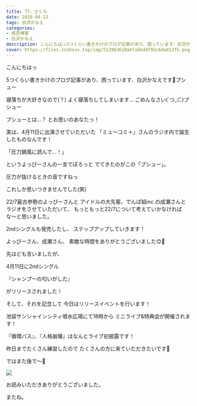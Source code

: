 ```yaml
---
title: 77。さくら
date: 2018-04-13
tags: 白沢かなえ
categories: 
- 成员博客
- 白沢かなえ
description: こんにちはっ5つくらい書きかけのブログ記事があり、困っています、白沢かなえです🥘プシュー寝落ちが大好きなので(？)よく寝落ちしてしまいます…ごめんなさい(´つ_⊂)プシュ...
cover: https://files.zzzhxxx.top/img/512963610abfa5bdd792c6da812f5.png 
---
```









こんにちはっ

5つくらい書きかけのブログ記事があり、困っています、白沢かなえです🥘プシュー






寝落ちが大好きなので(？)
よく寝落ちしてしまいます…
ごめんなさい(´つ_⊂)プシュー










プシューとは…？
とお思いのあなたっ！








実は、4月11日に出演させていただいた
「ミュ〜コミ＋」さんのラジオ内で誕生したものなんです！



「圧力鍋風に読んで…！」

というよっぴーさんの一言でぽろっと
でてきたのがこの「プシュー」。





圧力が抜けるときの音ですねっ


これしか思いつきませんでした(笑)






22/7最古参勢のよっぴーさんと
アイドルの大先輩、でんぱ組inc.の成瀬さんと
ラジオをさせていただいて、
もっともっと22/7について考えていかなければな〜と思いました。





2ndシングルも発売したし、
ステップアップしていきます！





よっぴーさん、成瀬さん、
素敵な時間をありがとうございました😊🌷











先ほども言いましたが、




4月11日に2ndシングル

『シャンプーの匂いがした』

がリリースされました！






そして、それを記念して
今日はリリースイベントを行います！






池袋サンシャインシティ噴水広場にて18時から
ミニライブ&特典会が開催されます！




『循環バス』、『人格崩壊』はなんとライブ初披露です！





昨日までたくさん練習したので
たくさんの方に来ていただきたいです🌷







ではまた後で〜🌷


![](https://files.zzzhxxx.top/img/512963610abfa5bdd792c6da812f5.png)






お読みいただきありがとうございました。


またね。


